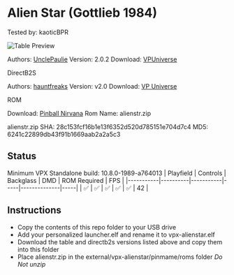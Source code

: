# Alien Star (Gottlieb 1984)
Tested by: kaoticBPR

![Table Preview](https://vpuniverse.com/screenshots/monthly_2024_01/CaptureDTAlienStar.png.e517f69e6664e3ce2787bcbbb76c8688.png)

Authors: [UnclePaulie](https://vpuniverse.com/profile/16685-unclepaulie/)
Version: 2.0.2
Download: [VPUniverse](https://vpuniverse.com/files/file/18211-alien-star-gottlieb-1984/)

DirectB2S

Authors: [hauntfreaks](https://vpuniverse.com/profile/5216-hauntfreaks/)
Version: v2.0
Download: [VP Universe](https://vpuniverse.com/files/file/13215-alien-star-gottlieb-1984)

ROM

Download: [Pinball Nirvana](https://pinballnirvana.com/forums/resources/alienstr.1519/)
Rom Name: alienstr.zip

alienstr.zip
SHA: 28c153fcf16b1e13f6352d520d785151e704d7c4
MD5: 6241c22899db43f91b1669aab2a2a5c3

## Status 

Minimum VPX Standalone build: 10.8.0-1989-a764013
| Playfield | Controls | Backglass | DMD | ROM Required | FPS | 
|-----------|----------|-----------|-----|--------------|-----|
| :white_check_mark: | :white_check_mark: | :white_check_mark: | :white_check_mark: | :white_check_mark: | 42 |

## Instructions

- Copy the contents of this repo folder to your USB drive
- Add your personalized launcher.elf and rename it to vpx-alienstar.elf
- Download the table and directb2s versions listed above and copy them into this folder
- Place alienstr.zip in the external/vpx-alienstar/pinmame/roms folder *Do Not unzip*


